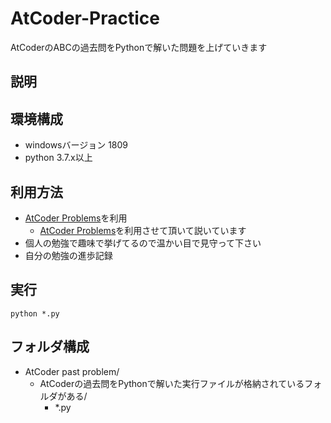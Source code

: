 # AtCoder-Practice
AtCoderのABCの過去問をPythonで解いた問題を上げていきます

## 説明
## 環境構成
- windowsバージョン 1809
- python 3.7.x以上

## 利用方法
* [AtCoder Problems](https://kenkoooo.com/atcoder/#/table/)を利用
    - [AtCoder Problems](https://kenkoooo.com/atcoder/#/table/)を利用させて頂いて説いています
* 個人の勉強で趣味で挙げてるので温かい目で見守って下さい
* 自分の勉強の進歩記録

## 実行
```
python *.py
```

## フォルダ構成
- AtCoder past problem/
    - AtCoderの過去問をPythonで解いた実行ファイルが格納されているフォルダがある/
        - *.py
